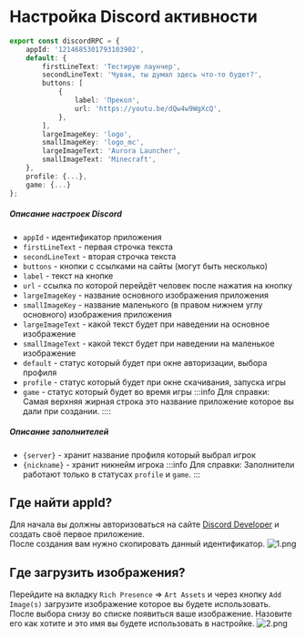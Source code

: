 # Настройка Discord активности

```ts
export const discordRPC = {
    appId: '1214685301793103902',
    default: {
        firstLineText: 'Тестирую лаунчер',
        secondLineText: 'Чувак, ты думал здесь что-то будет?',
        buttons: [
            {
                label: 'Прекол',
                url: 'https://youtu.be/dQw4w9WgXcQ',
            },
        ],
        largeImageKey: 'logo',
        smallImageKey: 'logo_mc',
        largeImageText: 'Aurora Launcher',
        smallImageText: 'Minecraft',
    },
    profile: {...},
    game: {...}
};
```

##### Описание настроек Discord

- `appId` - идентификатор приложения
- `firstLineText` - первая строчка текста
- `secondLineText` - вторая строчка текста
- `buttons` - кнопки с ссылками на сайты (могут быть несколько)
- `label` - текст на кнопке
- `url` - ссылка по которой перейдёт человек после нажатия на кнопку
- `largeImageKey` - название основного изображения приложения
- `smallImageKey` - название маленького (в правом нижнем углу основного) изображения приложения
- `largeImageText` - какой текст будет при наведении на основное изображение
- `smallImageText` - какой текст будет при наведении на маленькое изображение
- `default` - статус который будет при окне авторизации, выбора профиля
- `profile` - статус который будет при окне скачивания, запуска игры
- `game` - статус который будет во время игры
:::info Для справки:
Самая верхняя жирная строка это название приложение которое вы дали при создании.
::::

##### Описание заполнителей

- `{server}` - хранит название профиля который выбрал игрок
- `{nickname}` - хранит никнейм игрока
:::info Для справки:
Заполнители работают только в статусах `profile` и `game`.
:::

## Где найти appId?

Для начала вы должны авторизоваться на сайте [Discord Developer](https://discord.com/developers) и создать своё первое приложение.  
После создания вам нужно скопировать данный идентификатор.
![1.png](/discord-developer/1.webp)

## Где загрузить изображения?

Перейдите на вкладку `Rich Presence` => `Art Assets` и через кнопку `Add Image(s)` загрузите изображение которое вы будете использовать. После выбора снизу во списке появиться ваше изображение. Назовите его как хотите и это имя вы будете использовать в настройке.
![2.png](/discord-developer/2.webp)

